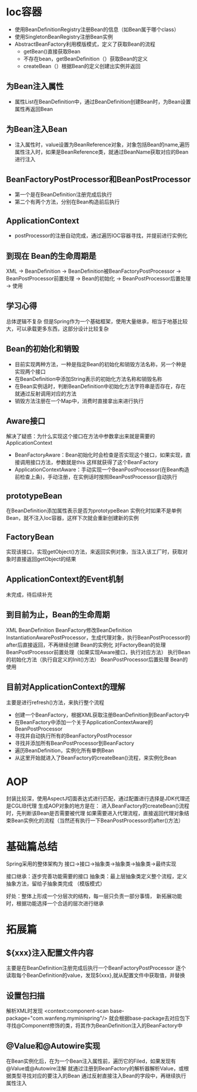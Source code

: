 # Ioc容器
- 使用BeanDefinitionRegistry注册Bean的信息（如Bean属于哪个class）
- 使用SingletonBeanRegistry注册Bean实例
- AbstractBeanFactory利用模版模式，定义了获取Bean的流程
  - getBean()直接获取Bean
  - 不存在bean，getBeanDefinition（）获取Bean的定义
  - createBean（）根据Bean的定义创建出实例并返回

## 为Bean注入属性
- 属性List在BeanDefinition中，通过BeanDefinition创建Bean时，为Bean设置属性再返回Bean

## 为Bean注入Bean
- 注入属性时，value设置为BeanReference对象，对象包括Bean的name,遍历属性注入时，如果是BeanReference类，就通过BeanName获取对应的Bean进行注入

## BeanFactoryPostProcessor和BeanPostProcessor
- 第一个是在BeanDefinition注册完成后执行
- 第二个有两个方法，分别在Bean构造前后执行

## ApplicationContext
- postProcessor的注册自动完成，通过遍历IOC容器寻找，并提前进行实例化

## 到现在 Bean的生命周期是
XML -> BeanDefinition -> BeanDefinition被BeanFactoryPostProcessor
-> BeanPostProcessor前置处理 -> Bean的初始化 -> BeanPostProcessor后置处理
-> 使用


## 学习心得
总体逻辑不复杂
但是Spring作为一个基础框架，使用大量继承，相当于地基比较大，可以承载更多东西，这部分设计比较复杂

## Bean的初始化和销毁
- 目前实现两种方法，一种是指定Bean的初始化和销毁方法名称，另一个种是实现两个接口
- 在BeanDefinition中添加String表示的初始化方法名称和销毁名称
- 在Bean实例话时，判断BeanDefinition中初始化方法字符串是否存在，存在就通过反射调用对应的方法
- 销毁方法注册在一个Map中，消费时直接拿出来进行执行

## Aware接口
解决了疑惑：为什么实现这个接口在方法中参数拿出来就是需要的ApplicationContext
- BeanFactoryAware：Bean初始化时会检查是否实现这个接口，如果实现，直接调用接口方法，参数就是this
这样就获得了这个BeanFactory
- ApplicationContextAware：手动实现一个BeanPostProcessor(在Bean构造前检查上条)，手动注册，在实例话时按照BeanPostProcessor自动执行

## prototypeBean
在BeanDefinition添加属性表示是否为prototypeBean
实例化时如果不是单例Bean，就不注入Ioc容器，这样下次就会重新创建新的实例

## FactoryBean
实现该接口，实现getObject()方法，来返回实例对象，当注入该工厂时，获取对象时直接返回getObject的结果

## ApplicationContext的Event机制
未完成，待后续补充

## 到目前为止，Bean的生命周期
XML
BeanDefinition
BeanFactory修改BeanDefinition
InstantiationAwarePostProcessor，生成代理对象，执行BeanPostProcessor的after后直接返回，不再继续创建
Bean的实例化
对FactoryBean的处理
BeanPostProcessor前置处理（如果实现Aware接口，执行对应方法）
执行Bean的初始化方法（执行自定义的Init()方法）
BeanPostProcessor后置处理
Bean的使用

## 目前对ApplicationContext的理解
主要是进行refresh()方法，来执行整个流程
- 创建一个BeanFactory，根据XML获取注册BeanDefinition到BeanFactory中
- 在BeanFactory中添加一个关于ApplicationContextAware的BeanPostProcessor
- 寻找并自动执行所有的BeanFactoryPostProcessor
- 寻找并添加所有BeanPostProcessor到BeanFactory
- 遍历BeanDefinition，实例化所有单例Bean
- 从这里开始就进入了BeanFactory的createBean()流程，来实例化Bean


# AOP
封装比较深，使用AspectJ切面表达式进行匹配，通过配置进行选择是JDK代理还是CGLIB代理
生成AOP对象的地方是在：
  进入BeanFactory的createBean()流程时，先判断该Bean是否需要被代理
如果需要进入代理流程，直接返回代理对象结束Bean实例化的流程（当然还有执行一下BeanPostProcessor的after()方法）

# 基础篇总结
Spring采用的整体架构为  接口->接口->抽象类->抽象类->抽象类->最终实现

接口继承：逐步完善功能需要的接口
抽象类：最上层抽象类定义整个流程，定义抽象方法，留给子抽象类完成 （模版模式）

好处：整体上形成一个分层次的结构，每一层只负责一部分事情，
新拓展功能时，根据功能选择一个合适的层次进行继承


# 拓展篇

## ${xxx}注入配置文件内容
主要是在BeanDefinition注册完成后执行一个BeanFactoryPostProcessor
逐个读取每个BeanDefinition的value，发现${xxx},就从配置文件中获取值，并替换

## 设置包扫描
解析XML时发现
<context:component-scan base-package="com.wanfeng.myminispring"/>
就会根据base-package去对应包下寻找@Component修饰的类，将其作为BeanDefinition注入的BeanFactory中

## @Value和@Autowire实现
在Bean实例化后，在为一个Bean注入属性前，遍历它的Filed，如果发现有@Value或@Autowire注解
就通过注册到BeanFactory的解析器解析Value，或根据类型寻找对应的要注入的Bean
通过反射直接注入Bean的字段中，再继续执行属性注入